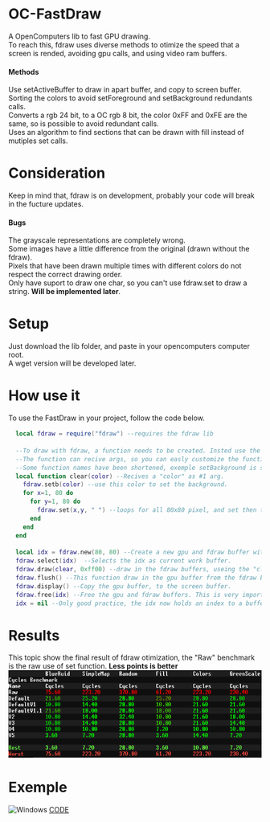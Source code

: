 # OC-FastDraw
A OpenComputers lib to fast GPU drawing.<br>
To reach this, fdraw uses diverse methods to otimize the speed that a screen is rended, avoiding gpu calls, and using video ram buffers.<br>
#### Methods
Use setActiveBuffer to draw in apart buffer, and copy to screen buffer.<br>
Sorting the colors to avoid setForeground and setBackground redundants calls.<br>
Converts a rgb 24 bit, to a OC rgb 8 bit, the color 0xFF and 0xFE are the same, so is possible to avoid redundant calls.<br>
Uses an algorithm to find sections that can be drawn with fill instead of mutiples set calls.
# Consideration
Keep in mind that, fdraw is on development, probably your code will break in the fucture updates.
#### Bugs
The grayscale representations are completely wrong.<br>
Some images have a little difference from the original (drawn without the fdraw).<br>
Pixels that have been drawn multiple times with different colors do not respect the correct drawing order.<br>
Only have suport to draw one char, so you can't use fdraw.set to draw a string. **Will be implemented later**.
# Setup
Just download the lib folder, and paste in your opencomputers computer root.<br>
A wget version will be developed later.
# How use it
To use the FastDraw in your project, follow the code below.
```lua
  local fdraw = require("fdraw") --requires the fdraw lib

  --To draw with fdraw, a function needs to be created. Insted use the require"component".gpu.set to draw, we use the require"fdraw".set
  --The function can recive args, so you can easly customize the function to draw several things, instead of creating a function for each.
  --Some function names have been shortened, exemple setBackground is shortened to setb, setForeground to setf
  local function clear(color) --Recives a "color" as #1 arg.
    fdraw.setb(color) --use this color to set the background.
    for x=1, 80 do
      for y=1, 80 do
        fdraw.set(x,y, " ") --loops for all 80x80 pixel, and set then to " " char
      end
    end
  end

  local idx = fdraw.new(80, 80) --Create a new gpu and fdraw buffer with 80 x 80 size, the new function returns a index that refer to the new buffer created.
  fdraw.select(idx)  --Selects the idx as current work buffer.
  fdraw.draw(clear, 0xff00) --draw in the fdraw buffers, useing the "clear" function, and passing 0xff00 as #1 arg.
  fdraw.flush() --This function draw in the gpu buffer from the fdraw buffers, this is the function that really draw.
  fdraw.display() --Copy the gpu buffer, to the screen buffer.
  fdraw.free(idx) --Free the gpu and fdraw buffers. This is very important, if you forget that, memory leaks will occur.
  idx = nil --Only good practice, the idx now holds an index to a buffer that have been clean by the free function, so don't have any value for us.
```
# Results
This topic show the final result of fdraw otimization, the "Raw" benchmark is the raw use of set function. **Less points is better**
![Windows](./benchmark.png)
# Exemple
![Windows](https://i.imgur.com/4nzTLSI.png)
[CODE](./home/exemple.lua)
